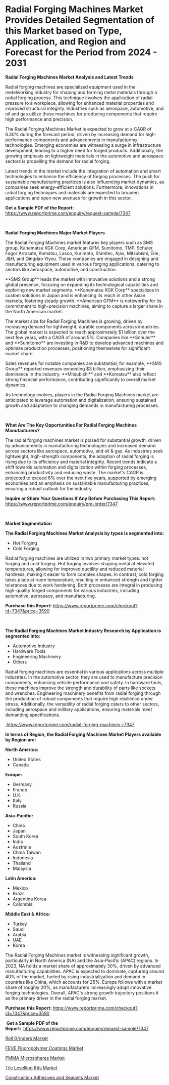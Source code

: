 <p><h1>Radial Forging Machines Market Provides Detailed Segmentation of this Market based on Type, Application, and Region and Forecast for the Period from 2024 - 2031</h1></p><p><strong>Radial Forging Machines Market Analysis and Latest Trends</strong></p>
<p><p>Radial forging machines are specialized equipment used in the metalworking industry for shaping and forming metal materials through a radial forging process. This technique involves the application of radial pressure to a workpiece, allowing for enhanced material properties and improved structural integrity. Industries such as aerospace, automotive, and oil and gas utilize these machines for producing components that require high performance and precision.</p><p>The Radial Forging Machines Market is expected to grow at a CAGR of 6.30% during the forecast period, driven by increasing demand for high-performance components and advancements in manufacturing technologies. Emerging economies are witnessing a surge in infrastructure development, leading to a higher need for forged products. Additionally, the growing emphasis on lightweight materials in the automotive and aerospace sectors is propelling the demand for radial forging.</p><p>Latest trends in the market include the integration of automation and smart technologies to enhance the efficiency of forging processes. The push for sustainable manufacturing practices is also influencing market dynamics, as companies seek energy-efficient solutions. Furthermore, innovations in radial forging techniques and materials are expected to broaden applications and open new avenues for growth in this sector.</p></p>
<p><strong>Get a Sample PDF of the Report:&nbsp;</strong> <a href="https://www.reportprime.com/enquiry/request-sample/7347?utm_campaign=10&utm_medium=2&utm_source=Github&utm_content=ia&utm_term=25122024&utm_id=radial-forging-machines">https://www.reportprime.com/enquiry/request-sample/7347</a></p>
<p>&nbsp;</p>
<p><strong>Radial Forging Machines Major Market Players</strong></p>
<p><p>The Radial Forging Machines market features key players such as SMS group, Kanematsu KGK Corp, American GFM, Sumitomo, TMP, Schuler, Fagor Arrasate, Komatsu, Lasco, Kurimoto, Stamtec, Ajax, Mitsubishi, Erie, J&H, and Qingdao Yiyou. These companies are engaged in designing and manufacturing equipment used in various forging applications, catering to sectors like aerospace, automotive, and construction.</p><p>**SMS Group** leads the market with innovative solutions and a strong global presence, focusing on expanding its technological capabilities and exploring new market segments. **Kanematsu KGK Corp** specializes in custom solutions in Japan and is enhancing its reach in other Asian markets, fostering steady growth. **American GFM** is noteworthy for its commitment to high-precision machines, aiming to capture a larger share in the North American market.</p><p>The market size for Radial Forging Machines is growing, driven by increasing demand for lightweight, durable components across industries. The global market is expected to reach approximately $1 billion over the next few years, with a CAGR of around 5%. Companies like **Schuler** and **Sumitomo** are investing in R&D to develop advanced machines and optimize production processes, positioning themselves for significant market share.</p><p>Sales revenues for notable companies are substantial; for example, **SMS Group** reported revenues exceeding $3 billion, emphasizing their dominance in the industry. **Mitsubishi** and **Komatsu** also reflect strong financial performance, contributing significantly to overall market dynamics.</p><p>As technology evolves, players in the Radial Forging Machines market are anticipated to leverage automation and digitalization, ensuring sustained growth and adaptation to changing demands in manufacturing processes.</p></p>
<p>&nbsp;</p>
<p><strong>What Are The Key Opportunities For Radial Forging Machines Manufacturers?</strong></p>
<p><p>The radial forging machines market is poised for substantial growth, driven by advancements in manufacturing technologies and increased demand across sectors like aerospace, automotive, and oil & gas. As industries seek lightweight, high-strength components, the adoption of radial forging is rising due to its efficiency and material integrity. Recent trends indicate a shift towards automation and digitalization within forging processes, enhancing productivity and reducing waste. The market's CAGR is projected to exceed 6% over the next five years, supported by emerging economies and an emphasis on sustainable manufacturing practices, ensuring a robust outlook for the industry.</p></p>
<p><strong>Inquire or Share Your Questions If Any Before Purchasing This Report:</strong> <a href="https://www.reportprime.com/enquiry/pre-order/7347?utm_campaign=10&utm_medium=2&utm_source=Github&utm_content=ia&utm_term=25122024&utm_id=radial-forging-machines">https://www.reportprime.com/enquiry/pre-order/7347</a></p>
<p>&nbsp;</p>
<p><strong>Market Segmentation</strong></p>
<p><strong>The Radial Forging Machines Market Analysis by types is segmented into:</strong></p>
<p><ul><li>Hot Forging</li><li>Cold Forging</li></ul></p>
<p><p>Radial forging machines are utilized in two primary market types: hot forging and cold forging. Hot forging involves shaping metal at elevated temperatures, allowing for improved ductility and reduced material hardness, making it easier to form complex shapes. In contrast, cold forging takes place at room temperature, resulting in enhanced strength and tighter tolerances due to work hardening. Both processes are integral in producing high-quality forged components for various industries, including automotive, aerospace, and manufacturing.</p></p>
<p><strong>Purchase this Report:&nbsp;</strong><a href="https://www.reportprime.com/checkout?id=7347&price=3590&utm_campaign=10&utm_medium=2&utm_source=Github&utm_content=ia&utm_term=25122024&utm_id=radial-forging-machines">https://www.reportprime.com/checkout?id=7347&price=3590</a></p>
<p>&nbsp;</p>
<p><strong>The Radial Forging Machines Market Industry Research by Application is segmented into:</strong></p>
<p><ul><li>Automotive Industry</li><li>Hardware Tools</li><li>Engineering Machinery</li><li>Others</li></ul></p>
<p><p>Radial forging machines are essential in various applications across multiple industries. In the automotive sector, they are used to manufacture precision components, enhancing vehicle performance and safety. In hardware tools, these machines improve the strength and durability of parts like sockets and wrenches. Engineering machinery benefits from radial forging through the production of robust components that require high resilience under stress. Additionally, the versatility of radial forging caters to other sectors, including aerospace and military applications, ensuring materials meet demanding specifications.</p></p>
<p><a href="https://www.reportprime.com/radial-forging-machines-r7347?utm_campaign=10&utm_medium=2&utm_source=Github&utm_content=ia&utm_term=25122024&utm_id=radial-forging-machines">&nbsp;https://www.reportprime.com/radial-forging-machines-r7347</a></p>
<p><strong>In terms of Region, the Radial Forging Machines Market Players available by Region are:</strong></p>
<p>
    <p> <strong> North America: </strong>
        <ul>
            <li>United States</li>
            <li>Canada</li>
        </ul>
        </p> 
    <p> <strong> Europe: </strong>
        <ul>
            <li>Germany</li>
            <li>France</li>
            <li>U.K.</li>
            <li>Italy</li>
            <li>Russia</li>
        </ul>
        </p> 
    <p> <strong> Asia-Pacific: </strong>
        <ul>
            <li>China</li>
            <li>Japan</li>
            <li>South Korea</li>
            <li>India</li>
            <li>Australia</li>
            <li>China Taiwan</li>
            <li>Indonesia</li>
            <li>Thailand</li>
            <li>Malaysia</li>
        </ul>
        </p> 
    <p> <strong> Latin America: </strong>
        <ul>
            <li>Mexico</li>
            <li>Brazil</li>
            <li>Argentina Korea</li>
            <li>Colombia</li>
        </ul>
        </p> 
    <p> <strong> Middle East & Africa: </strong>
        <ul>
            <li>Turkey</li>
            <li>Saudi</li>
            <li>Arabia</li>
            <li>UAE</li>
            <li>Korea</li>
        </ul>
    </p>
    </p>
<p><p>The Radial Forging Machines market is witnessing significant growth, particularly in North America (NA) and the Asia-Pacific (APAC) regions. In 2023, NA holds a market share of approximately 30%, driven by advanced manufacturing capabilities. APAC is expected to dominate, capturing around 40% of the market, fueled by rising industrialization and demand in countries like China, which accounts for 25%. Europe follows with a market share of roughly 20%, as manufacturers increasingly adopt innovative forging technologies. Overall, APAC's strong growth trajectory positions it as the primary driver in the radial forging market.</p></p>
<p><strong>Purchase this Report: </strong><a href="https://www.reportprime.com/checkout?id=7347&price=3590&utm_campaign=10&utm_medium=2&utm_source=Github&utm_content=ia&utm_term=25122024&utm_id=radial-forging-machines">https://www.reportprime.com/checkout?id=7347&price=3590</a></p>
<p>&nbsp;<strong>Get a Sample PDF of the Report:&nbsp;&nbsp;</strong><a href="https://www.reportprime.com/enquiry/request-sample/7347?utm_campaign=10&utm_medium=2&utm_source=Github&utm_content=ia&utm_term=25122024&utm_id=radial-forging-machines">https://www.reportprime.com/enquiry/request-sample/7347</a></p>
<p><strong></strong></p>
<p><p><a href="https://github.com/ygfu6u/Market-Research-Report-List-1/blob/main/roll-grinders-market.md?utm_campaign=10&utm_medium=2&utm_source=Github&utm_content=ia&utm_term=25122024&utm_id=radial-forging-machines">Roll Grinders Market</a></p><p><a href="https://www.linkedin.com/pulse/c-glance-reports-anmec?utm_campaign=10&utm_medium=2&utm_source=Github&utm_content=ia&utm_term=25122024&utm_id=radial-forging-machines">FEVE Fluoropolymer Coatings Market</a></p><p><a href="https://www.linkedin.com/pulse/market-insights-pmma-microspheres-63-cagr-from-2024-2031-peqpf?utm_campaign=10&utm_medium=2&utm_source=Github&utm_content=ia&utm_term=25122024&utm_id=radial-forging-machines">PMMA Microspheres Market</a></p><p><a href="https://github.com/JubayerMia832/Market-Research-Report-List-1/blob/main/tile-levelling-kits-market.md?utm_campaign=10&utm_medium=2&utm_source=Github&utm_content=ia&utm_term=25122024&utm_id=radial-forging-machines">Tile Levelling Kits Market</a></p><p><a href="https://www.linkedin.com/pulse/market-size-scop-insight-burst-7w0vf?utm_campaign=10&utm_medium=2&utm_source=Github&utm_content=ia&utm_term=25122024&utm_id=radial-forging-machines">Construction Adhesives and Sealants Market</a></p></p>